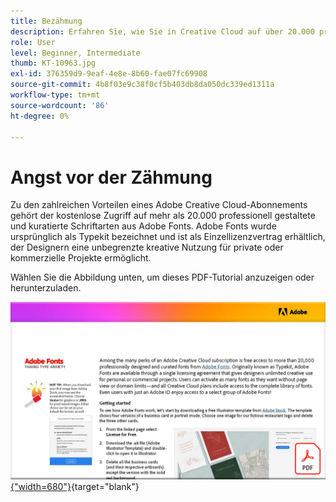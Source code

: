 ```yaml
---
title: Bezähmung
description: Erfahren Sie, wie Sie in Creative Cloud auf über 20.000 professionell gestaltete Schriftarten zugreifen und diese verwenden.
role: User
level: Beginner, Intermediate
thumb: KT-10963.jpg
exl-id: 376359d9-9eaf-4e8e-8b60-fae07fc69908
source-git-commit: 4b8f03e9c38f0cf5b403db8da050dc339ed1311a
workflow-type: tm+mt
source-wordcount: '86'
ht-degree: 0%

---
```


# Angst vor der Zähmung

Zu den zahlreichen Vorteilen eines Adobe Creative Cloud-Abonnements gehört der kostenlose Zugriff auf mehr als 20.000 professionell gestaltete und kuratierte Schriftarten aus Adobe Fonts. Adobe Fonts wurde ursprünglich als Typekit bezeichnet und ist als Einzellizenzvertrag erhältlich, der Designern eine unbegrenzte kreative Nutzung für private oder kommerzielle Projekte ermöglicht.

Wählen Sie die Abbildung unten, um dieses PDF-Tutorial anzuzeigen oder herunterzuladen.

[![Bild der ersten Seite des Tutorials](assets/TamingTypeAnxiety.png){&quot;width=680&quot;}](assets/Adobe-Fonts-Taming-Font-Anxiety.pdf){target=&quot;blank&quot;}
